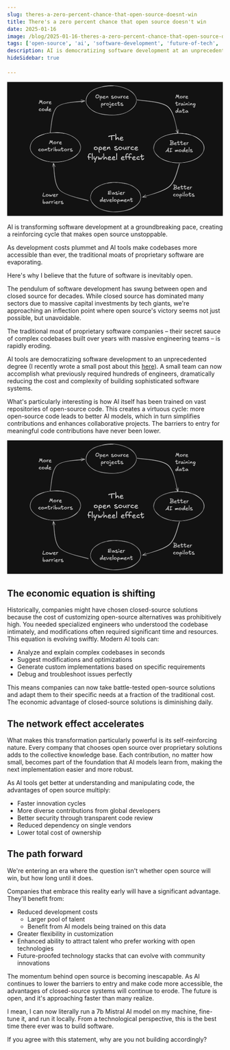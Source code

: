 ```yaml
---
slug: theres-a-zero-percent-chance-that-open-source-doesnt-win
title: There's a zero percent chance that open source doesn't win
date: 2025-01-16
image: /blog/2025-01-16-theres-a-zero-percent-chance-that-open-source-doesnt-win
tags: ['open-source', 'ai', 'software-development', 'future-of-tech', 'democratization', 'startup', 'innovation']
description: AI is democratizing software development at an unprecedented pace, and it's creating a virtuous cycle that makes open source unstoppable. As development costs plummet and AI tools make codebases more accessible than ever, the traditional moats of proprietary software are evaporating. Here's why I believe that the future of software is inevitably open.
hideSidebar: true

---
```


<p align="center">
    <img width="900" src="/blog/2025-01-16-theres-a-zero-percent-chance-that-open-source-doesnt-win.png"/>
</p>

AI is transforming software development at a groundbreaking pace, creating a reinforcing cycle that makes open source unstoppable.

As development costs plummet and AI tools make codebases more accessible than ever, the traditional moats of proprietary software are evaporating.

Here's why I believe that the future of software is inevitably open.

<!-- truncate -->

<div style={{borderTop: '1px solid #0088CC', margin: '1.5em 0'}} />

The pendulum of software development has swung between open and closed source for decades. While closed source has dominated many sectors due to massive capital investments by tech giants, we're approaching an inflection point where open source's victory seems not just possible, but unavoidable.

The traditional moat of proprietary software companies – their secret sauce of complex codebases built over years with massive engineering teams – is rapidly eroding.

AI tools are democratizing software development to an unprecedented degree (I recently wrote a small post about this <a href="https://didierlopes.com/blog/the-cost-of-building-software-is-plummeting-to-zero/" target="_blank" rel="noopener noreferrer">here</a>). A small team can now accomplish what previously required hundreds of engineers, dramatically reducing the cost and complexity of building sophisticated software systems.

What's particularly interesting is how AI itself has been trained on vast repositories of open-source code. This creates a virtuous cycle: more open-source code leads to better AI models, which in turn simplifies contributions and enhances collaborative projects. The barriers to entry for meaningful code contributions have never been lower.

<p align="center">
    <img width="600" src="/blog/2025-01-16-theres-a-zero-percent-chance-that-open-source-doesnt-win.png"/>
</p>

## The economic equation is shifting

Historically, companies might have chosen closed-source solutions because the cost of customizing open-source alternatives was prohibitively high. You needed specialized engineers who understood the codebase intimately, and modifications often required significant time and resources. This equation is evolving swiftly.
Modern AI tools can:

- Analyze and explain complex codebases in seconds
- Suggest modifications and optimizations
- Generate custom implementations based on specific requirements
- Debug and troubleshoot issues perfectly

This means companies can now take battle-tested open-source solutions and adapt them to their specific needs at a fraction of the traditional cost. The economic advantage of closed-source solutions is diminishing daily.

## The network effect accelerates

What makes this transformation particularly powerful is its self-reinforcing nature. Every company that chooses open source over proprietary solutions adds to the collective knowledge base. Each contribution, no matter how small, becomes part of the foundation that AI models learn from, making the next implementation easier and more robust.

As AI tools get better at understanding and manipulating code, the advantages of open source multiply:

- Faster innovation cycles
- More diverse contributions from global developers
- Better security through transparent code review
- Reduced dependency on single vendors
- Lower total cost of ownership

## The path forward

We're entering an era where the question isn't whether open source will win, but how long until it does.

Companies that embrace this reality early will have a significant advantage. They'll benefit from:

- Reduced development costs
	- Larger pool of talent
	- Benefit from AI models being trained on this data
- Greater flexibility in customization
- Enhanced ability to attract talent who prefer working with open technologies
- Future-proofed technology stacks that can evolve with community innovations

The momentum behind open source is becoming inescapable. As AI continues to lower the barriers to entry and make code more accessible, the advantages of closed-source systems will continue to erode. The future is open, and it's approaching faster than many realize.

I mean, I can now literally run a 7b Mistral AI model on my machine, fine-tune it, and run it locally. From a technological perspective, this is the best time there ever was to build software.

If you agree with this statement, why are you not building accordingly?
